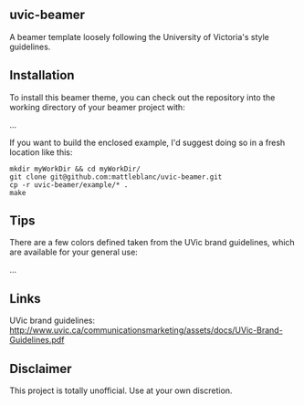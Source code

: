 ## uvic-beamer

A beamer template loosely following the University of Victoria's style guidelines.

## Installation

To install this beamer theme, you can check out the repository into the working directory of your beamer project with:

...

If you want to build the enclosed example, I'd suggest doing so in a fresh location like this:

```
mkdir myWorkDir && cd myWorkDir/
git clone git@github.com:mattleblanc/uvic-beamer.git
cp -r uvic-beamer/example/* .
make
```

## Tips

There are a few colors defined taken from the UVic brand guidelines, which are available for your general use:

...

## Links

UVic brand guidelines: http://www.uvic.ca/communicationsmarketing/assets/docs/UVic-Brand-Guidelines.pdf 

## Disclaimer

This project is totally unofficial. Use at your own discretion.